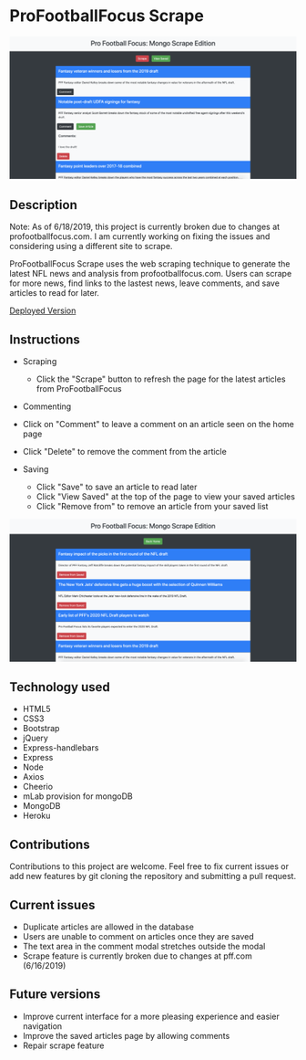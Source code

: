 # ProFootballFocus Scrape

![Image of Home Page](/assets/mongopreview1.png)

## Description

Note: As of 6/18/2019, this project is currently broken due to changes at profootballfocus.com. I am currently working on fixing the issues and considering using a different site to scrape.

ProFootballFocus Scrape uses the web scraping technique to generate the latest NFL news and analysis from profootballfocus.com. Users can scrape for more news, find links to the lastest news, leave comments, and save articles to read for later.

[Deployed Version](https://murmuring-coast-63656.herokuapp.com/)

## Instructions

- Scraping

  - Click the "Scrape" button to refresh the page for the latest articles from ProFootballFocus

- Commenting
- Click on "Comment" to leave a comment on an article seen on the home page
- Click "Delete" to remove the comment from the article

- Saving
  - Click "Save" to save an article to read later
  - Click "View Saved" at the top of the page to view your saved articles
  - Click "Remove from" to remove an article from your saved list

![Image of Saved Page](/assets/mongopreview2.png)

## Technology used

- HTML5
- CSS3
- Bootstrap
- jQuery
- Express-handlebars
- Express
- Node
- Axios
- Cheerio
- mLab provision for mongoDB
- MongoDB
- Heroku

## Contributions

Contributions to this project are welcome. Feel free to fix current issues or add new features by git cloning the repository and submitting a pull request.

## Current issues

- Duplicate articles are allowed in the database
- Users are unable to comment on articles once they are saved
- The text area in the comment modal stretches outside the modal
- Scrape feature is currently broken due to changes at pff.com (6/16/2019)

## Future versions

- Improve current interface for a more pleasing experience and easier navigation
- Improve the saved articles page by allowing comments
- Repair scrape feature
